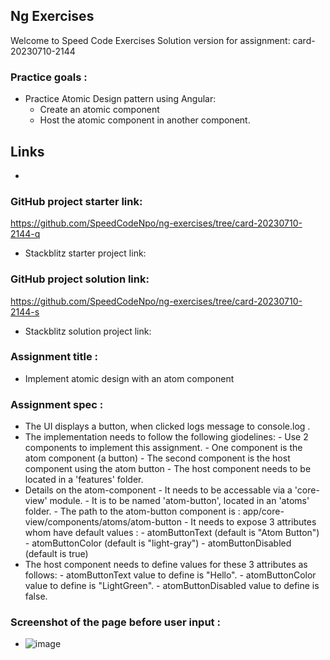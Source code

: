 ## Ng Exercises
Welcome to Speed Code Exercises
Solution version for assignment: card-20230710-2144

### Practice goals :

- Practice Atomic Design pattern using Angular:
  - Create an atomic component
  - Host the atomic component in another component.

## Links
- 
### GitHub project starter link:
   https://github.com/SpeedCodeNpo/ng-exercises/tree/card-20230710-2144-q

- Stackblitz starter project link:

### GitHub project solution link:
   https://github.com/SpeedCodeNpo/ng-exercises/tree/card-20230710-2144-s

- Stackblitz solution project link:

### Assignment title :
- Implement atomic design with an atom component

### Assignment spec :
- The UI displays a button, when clicked logs message to console.log .
- The implementation needs to follow the following giodelines:
      - Use 2 components to implement this assignment.
            - One component is the atom component (a button)
            - The second component is the host component using the atom button
            - The host component needs to be located in a 'features' folder.
- Details on the atom-component
      - It needs to be accessable via a 'core-view' module.
      - It is to be named 'atom-button', located in an 'atoms' folder.
      - The path to the atom-button component is : app/core-view/components/atoms/atom-button
      - It needs to expose 3 attributes whom have default values : 
            - atomButtonText (default is "Atom Button")
            - atomButtonColor (default is "light-gray")
            - atomButtonDisabled (default is true)
- The host component needs to define values for these 3 attributes as follows:
            - atomButtonText value to define is "Hello".
            - atomButtonColor value to define is "LightGreen".
            - atomButtonDisabled value to define is false.


### Screenshot of the page before user input :
 - ![image](https://github.com/SpeedCodeNpo/ng-exercises/assets/132397719/e8e959ba-ffd6-4a8b-93cb-f46b1798d57d)


